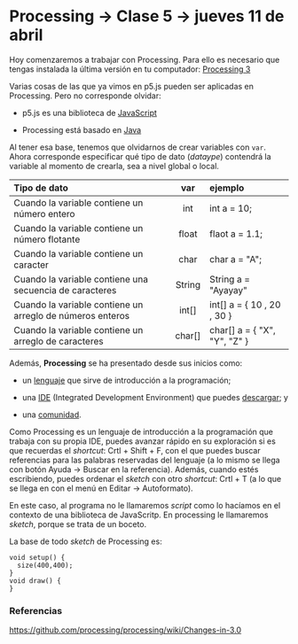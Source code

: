 # Processing → Clase 5 → jueves 11 de abril

Hoy comenzaremos a trabajar con Processing. Para ello es necesario que tengas instalada la última versión en tu computador: [Processing 3](https://processing.org/download/)

Varias cosas de las que ya vimos en p5.js pueden ser aplicadas en Processing. Pero no corresponde olvidar: 

- p5.js es una biblioteca de [JavaScript](https://es.wikipedia.org/wiki/JavaScript)

- Processing está basado en [Java](https://es.wikipedia.org/wiki/Java_(lenguaje_de_programación))

Al tener esa base, tenemos que olvidarnos de crear variables con `var`. Ahora corresponde especificar qué tipo de dato (*dataype*) contendrá la variable al momento de crearla, sea a nivel global o local. 

| Tipo de dato                                               | var    | ejemplo        | 
|:-----------------------------------------------------------|:------:|:---------------|
| Cuando la variable contiene un número entero               | int    | int a = 10;    |
| Cuando la variable contiene un número flotante             | float  | flaot a = 1.1; |
| Cuando la variable contiene un caracter                    | char   | char a = "A";  |
| Cuando la variable contiene una secuencia de caracteres    | String | String a = "Ayayay" |
| Cuando la variable contiene un arreglo de números enteros  | int[]  | int[] a = { 10 , 20 , 30 }  |
| Cuando la variable contiene un arreglo de caracteres       | char[] | char[] a = { "X", "Y", "Z" } |

Además, **Processing** se ha presentado desde sus inicios como: 

- un [lenguaje](https://processing.org/reference/) que sirve de introducción a la programación; 

- una [IDE](https://processing.org/reference/environment/) (Integrated Development Environment) que puedes [descargar](https://processing.org/download/); y

- una [comunidad](https://processing.org/overview/).

Como Processing es un lenguaje de introducción a la programación que trabaja con su propia IDE, puedes avanzar rápido en su exploración si es que recuerdas el *shortcut*: Crtl + Shift + F, con el que puedes buscar referencias para las palabras reservadas del lenguaje (a lo mismo se llega con botón Ayuda → Buscar en la referencia). Además, cuando estés escribiendo, puedes ordenar el *sketch* con otro *shortcut*: Crtl + T (a lo que se llega en con el menú en Editar →  Autoformato).

En este caso, al programa no le llamaremos *script* como lo hacíamos en el contexto de una biblioteca de JavaScritp. En processing le llamaremos *sketch*, porque se trata de un boceto.

La base de todo *sketch* de Processing es: 

```
void setup() {
  size(400,400);
}
void draw() {
}
```

### Referencias

https://github.com/processing/processing/wiki/Changes-in-3.0
